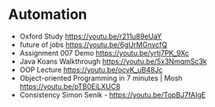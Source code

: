 # Automation
- Oxford Study https://youtu.be/r211u89eUaY
- future of jobs https://youtu.be/6gUrMGnvcfQ
- Assignment 007 Demo https://youtu.be/yrtj7PK_9Xc
- Java Koans Walkthrough https://youtu.be/5x3NmqmSc3k
- OOP Lecture https://youtu.be/ocvK_uB48Jc
- Object-oriented Programming in 7 minutes | Mosh https://youtu.be/pTB0EiLXUC8
- Consistency Simon Senik - https://youtu.be/TopBJ7fAIgE
